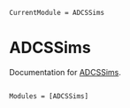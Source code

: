 ```@meta
CurrentModule = ADCSSims
```

# ADCSSims

Documentation for [ADCSSims](https://github.com/AcubeSAT/adcs-simulation-julia).

```@index
```

```@autodocs
Modules = [ADCSSims]
```
